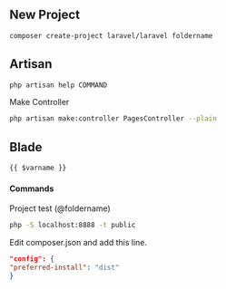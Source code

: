 ## New Project
```sh
composer create-project laravel/laravel foldername
```

## Artisan
```sh
php artisan help COMMAND
```

Make Controller
```sh
php artisan make:controller PagesController --plain
```

## Blade
```html
{{ $varname }}
```

#### Commands
Project test (@foldername)
```sh
php -S localhost:8888 -t public
```

Edit composer.json and add this line.
```json
"config": {
"preferred-install": "dist"
}
```
